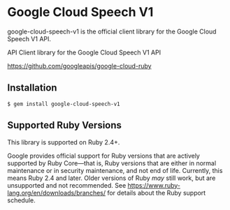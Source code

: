 # Google Cloud Speech V1

google-cloud-speech-v1 is the official client library for the Google Cloud Speech V1 API.

API Client library for the Google Cloud Speech V1 API

https://github.com/googleapis/google-cloud-ruby

## Installation

```
$ gem install google-cloud-speech-v1
```

## Supported Ruby Versions

This library is supported on Ruby 2.4+.

Google provides official support for Ruby versions that are actively supported
by Ruby Core—that is, Ruby versions that are either in normal maintenance or
in security maintenance, and not end of life. Currently, this means Ruby 2.4
and later. Older versions of Ruby _may_ still work, but are unsupported and not
recommended. See https://www.ruby-lang.org/en/downloads/branches/ for details
about the Ruby support schedule.

